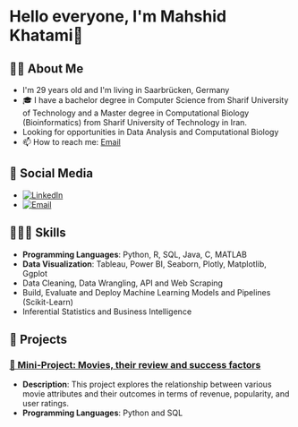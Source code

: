 # Hello everyone, I'm Mahshid Khatami👋


## 👩‍💻 About Me 
- I'm 29 years old and I'm living in Saarbrücken, Germany
- 🎓 I have a bachelor degree in Computer Science from Sharif University of Technology  and a Master degree in Computational Biology (Bioinformatics) from Sharif University of Technology in Iran.
- Looking for opportunities in Data Analysis and Computational Biology  
- 📫 How to reach me: [Email](khatami.mahshid@gmail.com)





## 📱 Social Media
- [![LinkedIn](https://img.shields.io/badge/LinkedIn-Connect-blue)](https://www.linkedin.com/in/mahshidkhatami-data-analyst)
- [![Email](https://img.shields.io/badge/Email-Connect-blue)](mailto:khatami.mahshid@gmail.com)



## 👩🏻‍💼 Skills
- **Programming Languages**: Python, R, SQL, Java, C, MATLAB
- **Data Visualization**: Tableau, Power BI, Seaborn, Plotly, Matplotlib, Ggplot 
- Data Cleaning, Data Wrangling, API and Web Scraping
- Build, Evaluate and Deploy Machine Learning Models and Pipelines (Scikit-Learn)
- Inferential Statistics and Business Intelligence


## 📝 Projects
### [🎥 Mini-Project: Movies, their review and success factors](https://github.com/mahshid1373/mp_movies_sql)
- **Description**: This project explores the relationship between various movie attributes and their outcomes in terms of revenue, popularity, and user ratings.
- **Programming Languages**: Python and SQL
